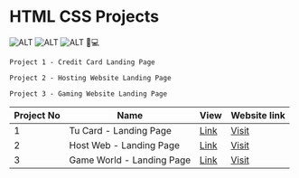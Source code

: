 # HTML CSS Projects

![ALT](https://img.shields.io/badge/-HTML-red)
![ALT](https://img.shields.io/badge/-CSS-yellow)
![ALT](https://img.shields.io/badge/-RESPONSIVE-green)
📱💻

`Project 1 - Credit Card Landing Page`

`Project 2 - Hosting Website Landing Page`

`Project 3 - Gaming Website Landing Page`

| Project No | Name                      | View                                                                  | Website link                              |
| ---------- | ------------------------- | --------------------------------------------------------------------- | ----------------------------------------- |
| 1          | Tu Card - Landing Page    | [Link](./Project%202%20-%20Hosting%20Site%20Landing%20Page/README.md) | [Visit](https://tu-card.netlify.app/)     |
| 2          | Host Web - Landing Page   | [Link](./Project%201%20-%20Credit%20Card%20Landing%20Page/README.md)  | [Visit](https://host-web.netlify.app/)    |
| 3          | Game World - Landing Page | [Link](./Project%203%20-%20Gaming%20Site%20Landing%20Page/readme.md)  | [Visit](https://gameofworld.netlify.app/) |
